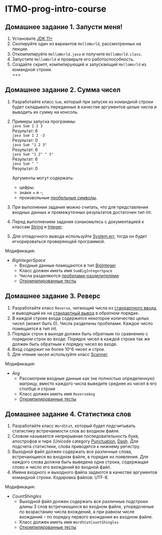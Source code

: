 # ITMO-prog-intro-course

## Домашнее задание 1. Запусти меня!
1. Установите [JDK 11+](https://adoptopenjdk.net/?variant=openjdk14&jvmVariant=hotspot)  
2. Скопируйте один из вариантов `HelloWorld`, рассмотренных на лекции.  
3. Откомпилируйте `HelloWorld.java` и получите `HelloWorld.class`.  
4. Запустите `HelloWorld` и проверьте его работоспособность.  
5. Создайте скрипт, компилирующий и запускающий `HelloWorld` из командной строки.  
===

## Домашнее задание 2. Сумма чисел
1. Разработайте класс `Sum`, который при запуске из командной строки будет складывать переданные в качестве аргументов целые числа и выводить их сумму на консоль.  
2. Примеры запуска программы:  
    `java Sum 1 2 3`  
         Результат: 6  
    `java Sum 1 2 -3`  
         Результат: 0  
    `java Sum "1 2 3"`  
         Результат: 6  
    `java Sum "1 2" " 3"`  
         Результат: 6  
    `java Sum " "`  
         Результат: 0  
  
    Аргументы могут содержать:  
      * цифры;  
      * знаки + и -;  
      * произвольные [пробельные символы](https://docs.oracle.com/en/java/javase/11/docs/api/java.base/java/lang/Character.html#isWhitespace(char)).  
3. При выполнении задания можно считать, что для представления входных данных и промежуточных результатов достаточен тип int.  
4. Перед выполнением задания ознакомьтесь с документацией к классам [String](https://docs.oracle.com/en/java/javase/11/docs/api/java.base/java/lang/String.html) и [Integer](https://docs.oracle.com/en/java/javase/11/docs/api/java.base/java/lang/Integer.html).  
5. Для отладочного вывода используйте [System.err](https://docs.oracle.com/en/java/javase/11/docs/api/java.base/java/lang/System.html#err), тогда он будет игнорироваться проверяющей программой.  

Модификация:
 * *BigIntegerSpace*
    * Входные данные помещаются в тип [BigInteger](https://docs.oracle.com/en/java/javase/11/docs/api/java.base/java/math/BigInteger.html)
    * Класс должен иметь имя `SumBigIntegerSpace`
    * Числа разделяются [пробелами-разделителями](https://docs.oracle.com/en/java/javase/11/docs/api/java.base/java/lang/Character.html#SPACE_SEPARATOR)
    * [Откомпилированные тесты](/hw02-Sum/SumBigIntegerSpaceTest.jar)

## Домашнее задание 3. Реверс  
1. Разработайте класс `Reverse`, читающий числа из [стандартного ввода](https://docs.oracle.com/en/java/javase/11/docs/api/java.base/java/lang/System.html#in), и выводящий их на [стандартный вывод](https://docs.oracle.com/en/java/javase/11/docs/api/java.base/java/lang/System.html#out) в обратном порядке.  
2. В каждой строке входа содержится некоторое количество целых чисел (может быть 0). Числа разделены пробелами. Каждое число помещается в тип int.  
3. Порядок строк в выходе должен быть обратным по сравнению с порядком строк во входе. Порядок чисел в каждой строке так же должен быть обратным к порядку чисел во входе.  
4. Вход содержит не более 10^6 чисел и строк.  
5. Для чтения чисел используйте класс [Scanner](https://docs.oracle.com/en/java/javase/11/docs/api/java.base/java/util/Scanner.html).  

Модификация:
 * *Avg*
    * Рассмотрим входные данные как (не полностью определенную) матрицу,
      вместо каждого числа выведите среднее из чисел в его столбце и строке
    * Класс должен иметь имя `ReverseAvg`
    * [Откомпилированные тесты](/hw03-Reverse/ReverseAvgTest.jar)

## Домашнее задание 4. Статистика слов
1. Разработайте класс `WordStat`, который будет подсчитывать статистику встречаемости слов во входном файле.  
2. Словом называется непрерывная последовательность букв, апострофов и тире (Unicode category [Punctuation](https://docs.oracle.com/en/java/javase/11/docs/api/java.base/java/lang/Character.html#DASH_PUNCTUATION), [Dash](https://docs.oracle.com/en/java/javase/11/docs/api/java.base/java/lang/Character.html#DASH_PUNCTUATION). Для подсчета статистики, слова приводятся к нижнему регистру.  
3. Выходной файл должен содержать все различные слова, встречающиеся во входном файле, в порядке их появления. Для каждого слова должна быть выведена одна строка, содержащая слово и число его вхождений во входной файл.  
4. Имена входного и выходного файла задаются в качестве аргументов командной строки. Кодировка файлов: UTF-8.  

Модификация:
 * *CountShingles*
    * Выходной файл должен содержать все различные подстроки длины 3
      слов встречающихся во входном файле, упорядоченые по возрастанию числа
      вхождений, а при равном числе вхождений – по порядку первого вхождения
      во входном файле.
    * Класс должен иметь имя `WordStatCountShingles`
    * [Откомпилированные тесты](/hw04-WordStat/WordStatCountShinglesTest.jar)
